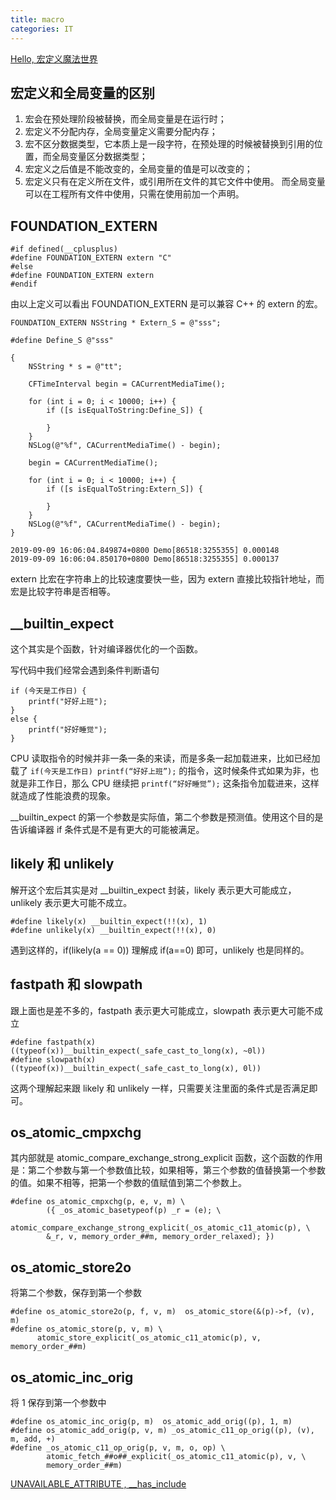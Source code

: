 ```yaml
---
title: macro
categories: IT
---
```


[Hello, 宏定义魔法世界](https://www.jianshu.com/p/4a1531bac39f)

## 宏定义和全局变量的区别

1. 宏会在预处理阶段被替换，而全局变量是在运行时；
2. 宏定义不分配内存，全局变量定义需要分配内存；
3. 宏不区分数据类型，它本质上是一段字符，在预处理的时候被替换到引用的位置，而全局变量区分数据类型；
4. 宏定义之后值是不能改变的，全局变量的值是可以改变的；
5. 宏定义只有在定义所在文件，或引用所在文件的其它文件中使用。 而全局变量可以在工程所有文件中使用，只需在使用前加一个声明。

## FOUNDATION_EXTERN

```
#if defined(__cplusplus)
#define FOUNDATION_EXTERN extern "C"
#else
#define FOUNDATION_EXTERN extern
#endif
```

由以上定义可以看出 FOUNDATION\_EXTERN 是可以兼容 C++ 的 extern 的宏。

```
FOUNDATION_EXTERN NSString * Extern_S = @"sss";

#define Define_S @"sss"

{
	NSString * s = @"tt";
	    
	CFTimeInterval begin = CACurrentMediaTime();
	    
	for (int i = 0; i < 10000; i++) {
		if ([s isEqualToString:Define_S]) {
		    
		}
	}
	NSLog(@"%f", CACurrentMediaTime() - begin);
	    
	begin = CACurrentMediaTime();
	    
	for (int i = 0; i < 10000; i++) {
		if ([s isEqualToString:Extern_S]) {
		    
		}
	}
	NSLog(@"%f", CACurrentMediaTime() - begin);
}

2019-09-09 16:06:04.849874+0800 Demo[86518:3255355] 0.000148
2019-09-09 16:06:04.850170+0800 Demo[86518:3255355] 0.000137
```

extern 比宏在字符串上的比较速度要快一些，因为 extern 直接比较指针地址，而宏是比较字符串是否相等。

## \_\_builtin\_expect

这个其实是个函数，针对编译器优化的一个函数。

写代码中我们经常会遇到条件判断语句

```
if (今天是工作日) {
    printf("好好上班");
}
else {
    printf("好好睡觉");
}
```

CPU 读取指令的时候并非一条一条的来读，而是多条一起加载进来，比如已经加载了 `if(今天是工作日) printf(“好好上班”);` 的指令，这时候条件式如果为非，也就是非工作日，那么 CPU 继续把 `printf(“好好睡觉”);` 这条指令加载进来，这样就造成了性能浪费的现象。

\_\_builtin\_expect 的第一个参数是实际值，第二个参数是预测值。使用这个目的是告诉编译器 if 条件式是不是有更大的可能被满足。


## likely 和 unlikely

解开这个宏后其实是对 \_\_builtin\_expect 封装，likely 表示更大可能成立，unlikely 表示更大可能不成立。

```
#define likely(x) __builtin_expect(!!(x), 1)
#define unlikely(x) __builtin_expect(!!(x), 0)
```

遇到这样的，if(likely(a == 0)) 理解成 if(a==0) 即可，unlikely 也是同样的。

## fastpath 和 slowpath

跟上面也是差不多的，fastpath 表示更大可能成立，slowpath 表示更大可能不成立

```
#define fastpath(x) ((typeof(x))__builtin_expect(_safe_cast_to_long(x), ~0l))
#define slowpath(x) ((typeof(x))__builtin_expect(_safe_cast_to_long(x), 0l))
```

这两个理解起来跟 likely 和 unlikely 一样，只需要关注里面的条件式是否满足即可。

## os\_atomic\_cmpxchg

其内部就是 atomic\_compare\_exchange\_strong\_explicit 函数，这个函数的作用是：第二个参数与第一个参数值比较，如果相等，第三个参数的值替换第一个参数的值。如果不相等，把第一个参数的值赋值到第二个参数上。

```
#define os_atomic_cmpxchg(p, e, v, m) \
        ({ _os_atomic_basetypeof(p) _r = (e); \
        atomic_compare_exchange_strong_explicit(_os_atomic_c11_atomic(p), \
        &_r, v, memory_order_##m, memory_order_relaxed); })
```
        
## os\_atomic\_store2o

将第二个参数，保存到第一个参数

```
#define os_atomic_store2o(p, f, v, m)  os_atomic_store(&(p)->f, (v), m)
#define os_atomic_store(p, v, m) \
      atomic_store_explicit(_os_atomic_c11_atomic(p), v, memory_order_##m)
```

## os\_atomic\_inc\_orig

将 1 保存到第一个参数中

```
#define os_atomic_inc_orig(p, m)  os_atomic_add_orig((p), 1, m)
#define os_atomic_add_orig(p, v, m) _os_atomic_c11_op_orig((p), (v), m, add, +)
#define _os_atomic_c11_op_orig(p, v, m, o, op) \
        atomic_fetch_##o##_explicit(_os_atomic_c11_atomic(p), v, \
        memory_order_##m)
```

[UNAVAILABLE\_ATTRIBUTE , \_\_has\_include](https://www.jianshu.com/p/3fb6033b06a4)
